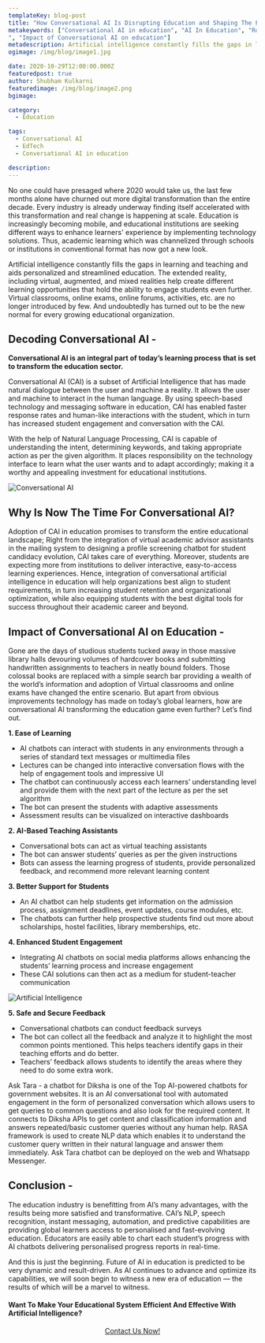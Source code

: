 ```yaml
---
templateKey: blog-post
title: "How Conversational AI Is Disrupting Education and Shaping The Future of Learning?"
metakeywords: ["Conversational AI in education", "AI In Education", "Role of artificial intelligence in education", "Future of AI in education
", "Impact of Conversational AI on education"]
metadescription: Artificial intelligence constantly fills the gaps in learning and teaching and aids personalized and streamlined education. Read more to know the impacts of AI on education.
ogimage: /img/blog/image1.jpg

date: 2020-10-29T12:00:00.000Z
featuredpost: true
author: Shubham Kulkarni
featuredimage: /img/blog/image2.png
bgimage: 

category: 
  - Education

tags:
  - Conversational AI 
  - EdTech
  - Conversational AI in education

description: 
---
```

No one could have presaged where 2020 would take us, the last few months alone have churned out more digital transformation than the entire decade. Every industry is already underway finding itself accelerated with this transformation and real change is happening at scale. Education is increasingly becoming mobile, and educational institutions are seeking different ways to enhance learners' experience by implementing technology solutions. Thus, academic learning which was channelized through schools or institutions in conventional format has now got a new look. 

Artificial intelligence constantly fills the gaps in learning and teaching and aids personalized and streamlined education. The extended reality, including virtual, augmented, and mixed realities help create different learning opportunities that hold the ability to engage students even further. Virtual classrooms, online exams, online forums, activities, etc. are no longer introduced by few. And undoubtedly has turned out to be the new normal for every growing educational organization.

## Decoding Conversational AI - 

**Conversational AI is an integral part of today’s learning process that is set to transform the education sector.**

Conversational AI (CAI) is a subset of Artificial Intelligence that has made natural dialogue between the user and machine a reality. It allows the user and machine to interact in the human language. By using speech-based technology and messaging software in education, CAI has enabled faster response rates and human-like interactions with the student, which in turn has increased student engagement and conversation with the CAI.  

With the help of Natural Language Processing, CAI is capable of understanding the intent, determining keywords, and taking appropriate action as per the given algorithm. It places responsibility on the technology interface to learn what the user wants and to adapt accordingly; making it a worthy and appealing investment for educational institutions. 

![Conversational AI](/img/blog/image1.jpg "Conversational AI")

## Why Is Now The Time For Conversational AI?

Adoption of CAI in education promises to transform the entire educational landscape; Right from the integration of virtual academic advisor assistants in the mailing system to designing a profile screening chatbot for student candidacy evolution, CAI takes care of everything. Moreover, students are expecting more from institutions to deliver interactive, easy-to-access learning experiences. Hence, integration of conversational artificial intelligence in education will help organizations best align to student requirements, in turn increasing student retention and organizational optimization, while also equipping students with the best digital tools for success throughout their academic career and beyond.


## Impact of Conversational AI on Education - 
Gone are the days of studious students tucked away in those massive library halls devouring volumes of hardcover books and submitting handwritten assignments to teachers in neatly bound folders. Those colossal books are replaced with a simple search bar providing a wealth of the world’s information and adoption of Virtual classrooms and online exams have changed the entire scenario. But apart from obvious improvements technology has made on today’s global learners, how are conversational AI transforming the education game even further? Let’s find out.  

**1. Ease of Learning**

- AI chatbots can interact with students in any environments through a series of standard text messages or multimedia files
- Lectures can be changed into interactive conversation flows with the help of engagement tools and impressive UI 
- The chatbot can continuously access each learners’ understanding level and provide them with the next part of the lecture as per the set algorithm 
- The bot can present the students with adaptive assessments
- Assessment results  can be visualized on interactive dashboards 


**2. AI-Based Teaching Assistants**
 
- Conversational bots can act as virtual teaching assistants 
- The bot can answer students’ queries as per the given instructions
- Bots can assess the learning progress of students, provide personalized feedback, and recommend more relevant learning content 


**3. Better Support for Students**

- An AI chatbot can help students get information on the admission process, assignment deadlines, event updates, course modules, etc.
- The chatbots can further help prospective students find out more about scholarships, hostel facilities, library memberships, etc. 


**4. Enhanced Student Engagement**

- Integrating AI chatbots on social media platforms allows enhancing the students’ learning process and increase engagement 
- These CAI solutions can then act as a medium for student-teacher communication


![Artificial Intelligence](/img/blog/image2.png "Artificial Intelligence")

**5. Safe and Secure Feedback**

- Conversational chatbots can conduct feedback surveys 
- The bot can collect all the feedback and analyze it to highlight the most common points mentioned. This helps teachers identify gaps in their teaching efforts and do better.
- Teachers’ feedback allows students to identify the areas where they need to do some extra work. 



Ask Tara - a chatbot for Diksha is one of the Top AI-powered chatbots for government websites. It is an AI conversational tool with automated engagement in the form of personalized conversation which allows users to get queries to common questions and also look for the required content. It connects to Diksha APIs to get content and classification information and answers repeated/basic customer queries without any human help. RASA framework is used to create NLP data which enables it to understand the customer query written in their natural language and answer them immediately. Ask Tara chatbot can be deployed on the web and Whatsapp Messenger. 

## Conclusion - 

The education industry is benefitting from AI’s many advantages, with the results being more satisfied and transformative. CAI’s NLP, speech recognition, instant messaging, automation, and predictive capabilities are providing global learners access to personalised and fast-evolving education. Educators are easily able to chart each student’s progress with AI chatbots delivering personalised progress reports in real-time.

And this is just the beginning. Future of AI in education is predicted to be very dynamic and result-driven. As AI continues to advance and optimize its capabilities, we will soon begin to witness a new era of education — the results of which will be a marvel to witness.



<div class="border border-secondary p-3">
<h4>Want To Make Your Educational System Efficient And Effective With Artificial Intelligence?</h4>
<center><a class="btn btn-primary" href="#contact-form-bottom">Contact Us Now!</a></center>
</div>
